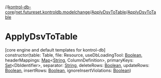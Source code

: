 //[kontrol-db-core](../../../index.md)/[net.futureset.kontroldb.modelchange](../index.md)/[ApplyDsvToTable](index.md)/[ApplyDsvToTable](-apply-dsv-to-table.md)

# ApplyDsvToTable

[core engine and default templates for kontrol-db]\
constructor(table: Table, file: Resource, useDbLoadingTool: [Boolean](https://kotlinlang.org/api/latest/jvm/stdlib/kotlin/-boolean/index.html), headerMappings: [Map](https://kotlinlang.org/api/latest/jvm/stdlib/kotlin.collections/-map/index.html)&lt;[String](https://kotlinlang.org/api/latest/jvm/stdlib/kotlin/-string/index.html), ColumnDefinition&gt;, primaryKeys: [Set](https://kotlinlang.org/api/latest/jvm/stdlib/kotlin.collections/-set/index.html)&lt;DbIdentifier&gt;, separator: [String](https://kotlinlang.org/api/latest/jvm/stdlib/kotlin/-string/index.html), deleteRows: [Boolean](https://kotlinlang.org/api/latest/jvm/stdlib/kotlin/-boolean/index.html), updateRows: [Boolean](https://kotlinlang.org/api/latest/jvm/stdlib/kotlin/-boolean/index.html), insertRows: [Boolean](https://kotlinlang.org/api/latest/jvm/stdlib/kotlin/-boolean/index.html), ignoreInsertViolations: [Boolean](https://kotlinlang.org/api/latest/jvm/stdlib/kotlin/-boolean/index.html))
